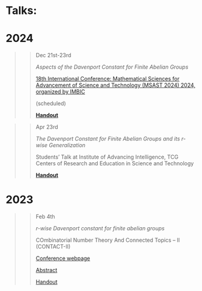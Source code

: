 # Talks:

# 2024

>> Dec 21st-23rd
>> 
>> *Aspects of the Davenport Constant for Finite Abelian Groups*
>> 
>> [18th International Conference: Mathematical Sciences for Advancement of Science and Technology (MSAST 2024) 2024, organized by IMBIC](https://imbicorg.blogspot.com/)
>> 
>> (scheduled)
>> 
>> [**Handout**]()

>> Apr 23rd
>> 
>> *The Davenport Constant for Finite Abelian Groups and its r-wise Generalization*
>> 
>> Students’ Talk at Institute of Advancing Intelligence, TCG Centers of Research and Education in Science and Technology
>> 
>> [**Handout**](https://drive.google.com/drive/folders/1lSA4Ks96U_oxGnnNwPm0B6d2ISyrXYmf?usp=drive_link)


# 2023

>> Feb 4th
>> 
>> *r-wise Davenport constant for finite abelian groups*
>> 
>> COmbinatorial Number Theory And Connected Topics – II (CONTACT-II)
>> 
>> [Conference webpage](https://sites.google.com/view/contact-ii/home)
>> 
>> [Abstract](https://drive.google.com/file/d/1OtAvMfGG2xg6Gr6-2gKDHkJ6REjTZkg2/view)
>> 
>> [Handout](https://drive.google.com/file/d/11k1bXrPQqw_AAf8s9JweYXBvNs6qcWL3/view?pli=1)

